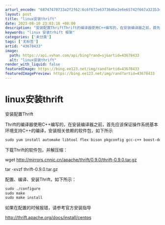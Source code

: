 ```yaml
---
arturl_encode: "68747470733a2f2f62:6c6f672e6373646e2e6e65742f667a32353433313232363831:2f61727469636c652f64657461696c732f3433363738343333"
layout: post
title: "linux安装thrift"
date: 2023-08-10 23:03:18 +08:00
description: "安装配置ThriftThrift的编译器使用C++编写的，在安装编译器之前，首先应该保证操作系统基本"
keywords: "linux 安装trhift 框架"
categories: ['未分类']
tags: ['无标签']
artid: "43678433"
image:
  path: https://api.vvhan.com/api/bing?rand=sj&artid=43678433
  alt: "linux安装thrift"
render_with_liquid: false
featuredImage: https://bing.ee123.net/img/rand?artid=43678433
featuredImagePreview: https://bing.ee123.net/img/rand?artid=43678433
---
```


# linux安装thrift

安装配置Thrift
  
Thrift的编译器使用C++编写的，在安装编译器之前，首先应该保证操作系统基本环境支持C++的编译，安装相关依赖的软件包，如下所示

```html
sudo yum install automake libtool flex bison pkgconfig gcc-c++ boost-devel libevent-devel zlib-devel python-devel ruby-devel openssl-devel
```

  
下载Thrift的软件包，并解压缩：
  

wget http://mirrors.cnnic.cn/apache/thrift/0.9.0/thrift-0.9.0.tar.gz

tar -xvzf thrift-0.9.0.tar.gz
  
配置、编译、安装Thrift，如下所示：
  
  

```html
sudo ./configure
sudo make
sudo make install
```

  
  

如果在配置的时候报错，请参考官方安装指导

<http://thrift.apache.org/docs/install/centos>